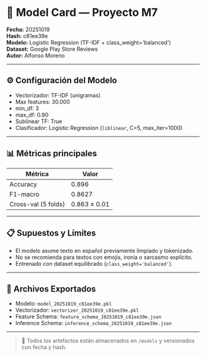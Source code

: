 # 🧠 Model Card — Proyecto M7

**Fecha:** 20251019  
**Hash:** c81ee39e  
**Modelo:** Logistic Regression (TF-IDF + class_weight='balanced')  
**Dataset:** Google Play Store Reviews  
**Autor:** Alfonso Moreno  

---

## ⚙️ Configuración del Modelo
- Vectorizador: TF-IDF (unigramas)
- Max features: 30.000  
- min_df: 3  
- max_df: 0.90  
- Sublinear TF: True  
- Clasificador: Logistic Regression (`liblinear`, C=5, max_iter=1000)

---

## 📊 Métricas principales
| Métrica | Valor |
|----------|--------|
| Accuracy | 0.896 |
| F1-macro | 0.8627 |
| Cross-val (5 folds) | 0.863 ± 0.01 |

---

## 📋 Supuestos y Límites
- El modelo asume texto en español previamente limpiado y tokenizado.
- No se recomienda para textos con emojis, ironía o sarcasmo explícito.
- Entrenado con dataset equilibrado (`class_weight='balanced'`).

---

## 🧩 Archivos Exportados
- Modelo: `model_20251019_c81ee39e.pkl`
- Vectorizador: `vectorizer_20251019_c81ee39e.pkl`
- Feature Schema: `feature_schema_20251019_c81ee39e.json`
- Inference Schema: `inference_schema_20251019_c81ee39e.json`

---

> 📁 Todos los artefactos están almacenados en `/models` y versionados con fecha y hash.